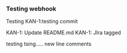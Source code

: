 ### Testing webhook
Testing
KAN-1:testing commit

KAN-1: Update README.md KAN-1: JIra tagged


testing tsing.....
new line comments
